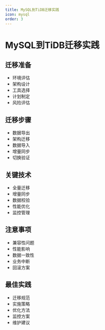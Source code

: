 ```yaml
---
title: MySQL到TiDB迁移实践
icon: mysql
order: 3
---
```


# MySQL到TiDB迁移实践

## 迁移准备
- 环境评估
- 架构设计
- 工具选择
- 计划制定
- 风险评估

## 迁移步骤
- 数据导出
- 架构迁移
- 数据导入
- 增量同步
- 切换验证

## 关键技术
- 全量迁移
- 增量同步
- 数据校验
- 性能优化
- 监控管理

## 注意事项
- 兼容性问题
- 性能影响
- 数据一致性
- 业务中断
- 回滚方案

## 最佳实践
- 迁移规范
- 实施策略
- 优化方法
- 监控方案
- 维护建议
